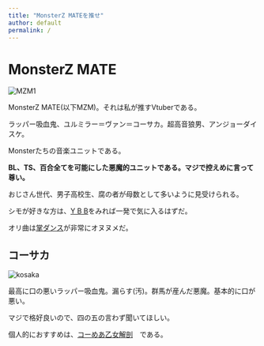 ```yaml
---
title: "MonsterZ MATEを推せ"
author: default
permalink: /
---
```


# MonsterZ MATE

![MZM1]('https://balus.co/wp-content/uploads/2020/01/mzm____________.jpg')

MonsterZ MATE(以下MZM)。それは私が推すVtuberである。

ラッパー吸血鬼、ユルミラー＝ヴァン＝コーサカ。超高音狼男、アンジョーダイスケ。

Monsterたちの音楽ユニットである。

**BL、TS、百合全てを可能にした悪魔的ユニットである。マジで控えめに言って尊い。**

おじさん世代、男子高校生、腐の者が母数として多いように見受けられる。

シモが好きな方は、[Y B B]('https://www.youtube.com/watch?v=YlJtlCrlgTk')をみれば一発で気に入るはずだ。

オリ曲は[掌ダンス]('https://www.youtube.com/watch?v=uqpvI-UnJAM')が非常にオヌヌメだ。

## コーサカ

![kosaka]('https://www.google.com/url?sa=i&url=https%3A%2F%2Fwww.youtube.com%2Fchannel%2FUC8REE4eU9jDES4w7vqhsvXQ&psig=AOvVaw3AHrq-1YWH0w5tnKnsgJpC&ust=1650709571551000&source=images&cd=vfe&ved=0CAwQjRxqFwoTCLDOncK6p_cCFQAAAAAdAAAAABAD')

最高に口の悪いラッパー吸血鬼。漏らす(汚)。群馬が産んだ悪魔。基本的に口が悪い。

マジで格好良いので、四の五の言わず聞いてほしい。

個人的におすすめは、[コーめあ乙女解剖]('https://www.youtube.com/watch?v=KFiTr_f0544')　である。



